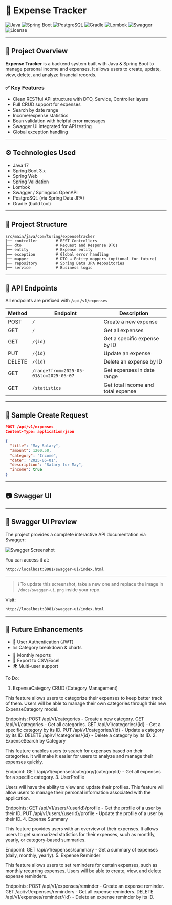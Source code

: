 # 💸 Expense Tracker

![Java](https://img.shields.io/badge/Java-17-blue)
![Spring Boot](https://img.shields.io/badge/SpringBoot-3.1.2-brightgreen)
![PostgreSQL](https://img.shields.io/badge/PostgreSQL-15.x-blue)
![Gradle](https://img.shields.io/badge/Build-Gradle-23D18B)
![Lombok](https://img.shields.io/badge/Lombok-Enabled-orange)
![Swagger](https://img.shields.io/badge/API-SwaggerUI-yellow)
![License](https://img.shields.io/badge/License-MIT-lightgrey)

---

## 📌 Project Overview

**Expense Tracker** is a backend system built with Java & Spring Boot to manage personal income and expenses. It allows users to create, update, view, delete, and analyze financial records.

### ✅ Key Features

- Clean RESTful API structure with DTO, Service, Controller layers
- Full CRUD support for expenses
- Search by date range
- Income/expense statistics
- Bean validation with helpful error messages
- Swagger UI integrated for API testing
- Global exception handling

---

## ⚙️ Technologies Used

- Java 17
- Spring Boot 3.x
- Spring Web
- Spring Validation
- Lombok
- Swagger / Springdoc OpenAPI
- PostgreSQL (via Spring Data JPA)
- Gradle (build tool)

---

## 📁 Project Structure

```
src/main/java/com/turing/expensetracker
├── controller        # REST Controllers
├── dto               # Request and Response DTOs
├── entity            # Expense entity
├── exception         # Global error handling
├── mapper            # DTO ↔ Entity mappers (optional for future)
├── repository        # Spring Data JPA Repositories
├── service           # Business logic
```

---

## 📡 API Endpoints

All endpoints are prefixed with `/api/v1/expenses`

| Method | Endpoint                            | Description                        |
|--------|-------------------------------------|------------------------------------|
| POST   | `/`                                 | Create a new expense               |
| GET    | `/`                                 | Get all expenses                   |
| GET    | `/{id}`                             | Get a specific expense by ID       |
| PUT    | `/{id}`                             | Update an expense                  |
| DELETE | `/{id}`                             | Delete an expense by ID            |
| GET    | `/range?from=2025-05-01&to=2025-05-07` | Get expenses in date range     |
| GET    | `/statistics`                       | Get total income and total expense |

---

## 🧪 Sample Create Request

```json
POST /api/v1/expenses
Content-Type: application/json

{
  "title": "May Salary",
  "amount": 1200.50,
  "category": "Income",
  "date": "2025-05-01",
  "description": "Salary for May",
  "income": true
}
```

---

## 📷 Swagger UI

---

## 🧭 Swagger UI Preview

The project provides a complete interactive API documentation via Swagger:

![Swagger Screenshot](docs/swagger-ui.png)

You can access it at:

```
http://localhost:8081/swagger-ui/index.html
```

---

> ℹ️ To update this screenshot, take a new one and replace the image in `/docs/swagger-ui.png` inside your repo.


Visit:

```
http://localhost:8081/swagger-ui/index.html
```

---

## 🚀 Future Enhancements

- 🔐 User Authentication (JWT)
- 📊 Category breakdown & charts
- 📅 Monthly reports
- 📎 Export to CSV/Excel
- 🌍 Multi-user support

To Do:

1. ExpenseCategory CRUD (Category Management)

This feature allows users to categorize their expenses to keep better track of them. Users will be able to manage their own categories through this new ExpenseCategory model.

Endpoints:
POST /api/v1/categories - Create a new category.
GET /api/v1/categories - Get all categories.
GET /api/v1/categories/{id} - Get a specific category by its ID.
PUT /api/v1/categories/{id} - Update a category by its ID.
DELETE /api/v1/categories/{id} - Delete a category by its ID.
2. ExpenseSearch by Category

This feature enables users to search for expenses based on their categories. It will make it easier for users to analyze and manage their expenses quickly.

Endpoint:
GET /api/v1/expenses/category/{categoryId} - Get all expenses for a specific category.
3. UserProfile

Users will have the ability to view and update their profiles. This feature will allow users to manage their personal information associated with the application.

Endpoints:
GET /api/v1/users/{userId}/profile - Get the profile of a user by their ID.
PUT /api/v1/users/{userId}/profile - Update the profile of a user by their ID.
4. Expense Summary

This feature provides users with an overview of their expenses. It allows users to get summarized statistics for their expenses, such as monthly, yearly, or category-based summaries.

Endpoint:
GET /api/v1/expenses/summary - Get a summary of expenses (daily, monthly, yearly).
5. Expense Reminder

This feature allows users to set reminders for certain expenses, such as monthly recurring expenses. Users will be able to create, view, and delete expense reminders.

Endpoints:
POST /api/v1/expenses/reminder - Create an expense reminder.
GET /api/v1/expenses/reminders - Get all expense reminders.
DELETE /api/v1/expenses/reminder/{id} - Delete an expense reminder by its ID.



